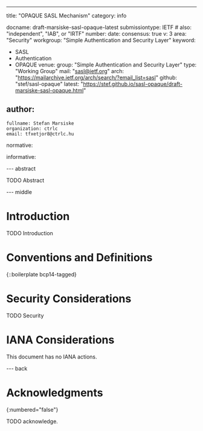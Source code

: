 ---
title: "OPAQUE SASL Mechanism"
category: info

docname: draft-marsiske-sasl-opaque-latest
submissiontype: IETF  # also: "independent", "IAB", or "IRTF"
number:
date:
consensus: true
v: 3
area: "Security"
workgroup: "Simple Authentication and Security Layer"
keyword:
 - SASL
 - Authentication
 - OPAQUE
venue:
  group: "Simple Authentication and Security Layer"
  type: "Working Group"
  mail: "sasl@ietf.org"
  arch: "https://mailarchive.ietf.org/arch/search/?email_list=sasl"
  github: "stef/sasl-opaque"
  latest: "https://stef.github.io/sasl-opaque/draft-marsiske-sasl-opaque.html"

author:
 -
    fullname: Stefan Marsiske
    organization: ctrlc
    email: tfxetjor8@ctrlc.hu

normative:

informative:


--- abstract

TODO Abstract


--- middle

# Introduction

TODO Introduction


# Conventions and Definitions

{::boilerplate bcp14-tagged}


# Security Considerations

TODO Security


# IANA Considerations

This document has no IANA actions.


--- back

# Acknowledgments
{:numbered="false"}

TODO acknowledge.
